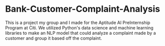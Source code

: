 # Bank-Customer-Complaint-Analysis
This is a project my group and I made for the Aptitude AI PreInternship Program at Citi. We utilized Python's data science and machine learning libraries to make an NLP model that could analyze a complaint made by a customer and group it based off the complaint.
